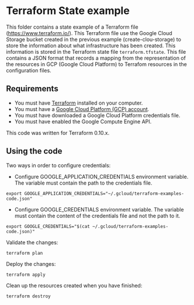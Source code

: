 # Terraform State example

This folder contains a state example of a Terraform file (https://www.terraform.io/).
This Terraform file use the Google Cloud Storage bucket created in the previous example (create-clou-storage) to store the information about what infrastructure has been created.
This information is stored in the Terraform state file `terraform.tfstate`. This file contains a JSON format that records a mapping from the representation of the resources in GCP (Google Cloud Platform) to Terrafom resources in the configuration files.

## Requirements

* You must have [Terraform](https://www.terraform.io/) installed on your computer. 
* You must have a [Google Cloud Platform (GCP) account](https://cloud.google.com/).
* You must have downloaded a Google Cloud Platform credentials file.
* You must have enabled the Google Compute Engine API.

This code was written for Terraform 0.10.x.

## Using the code

Two ways in order to configure credentials:

* Configure GOOGLE_APPLICATION_CREDENTIALS environment variable. The variable must contain the path to the credentials file.

```
export GOOGLE_APPLICATION_CREDENTIALS="~/.gcloud/terraform-examples-code.json"
```

* Configure GOOGLE_CREDENTIALS environment variable. The variable must contain the content of the credentials file and not the path to it.

```
export GOOGLE_CREDENTIALS="$(cat ~/.gcloud/terraform-examples-code.json)"
```

Validate the changes:

```
terraform plan
```

Deploy the changes:

```
terraform apply
```

Clean up the resources created when you have finished:

```
terraform destroy
```